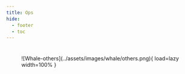 ```yaml
---
title: Ops
hide:
  - footer
  - toc
---
```


#

<figure markdown>
  ![Whale-others](../assets/images/whale/others.png){ load=lazy width=100% }
</figure>
